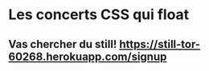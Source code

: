 # Les concerts CSS qui float

## Vas chercher du still! https://still-tor-60268.herokuapp.com/signup

